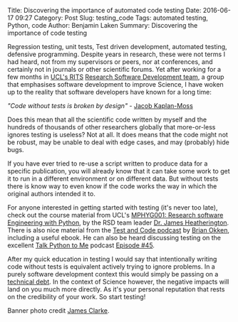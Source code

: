 Title: Discovering the importance of automated code testing
Date: 2016-06-17 09:27
Category: Post
Slug: testing_code
Tags: automated testing, Python, code
Author: Benjamin Laken
Summary: Discovering the importance of code testing

Regression testing, unit tests, Test driven development, automated
testing, defensive programming. Despite years in research, these were
not terms I had heard, not from my supervisors or peers, nor at
conferences, and certainly not in journals or other scientific forums.
Yet after working for a few months in [UCL's
RITS](http://www.ucl.ac.uk/research-it-services) [Research Software
Development
team](http://www.ucl.ac.uk/research-it-services/about/research-software-development),
a group that emphasises software development to improve Science, I have
woken up to the reality that software developers have known for a long
time:

*"Code without tests is broken by design"* - [Jacob
Kaplan-Moss](https://jacobian.org)

Does this mean that all the scientific code written by myself and the
hundreds of thousands of other researchers globally that more-or-less
ignores testing is useless? Not at all. It does means that the code
might not be robust, may be unable to deal with edge cases, and may
(probably) hide bugs.

If you have ever tried to re-use a script written to produce data for a
specific publication, you will already know that it can take some work
to get it to run in a different environment or on different data. But
without tests there is know way to even know if the code works the way
in which the original authors intended it to.

For anyone interested in getting started with testing (it's never too
late), check out the course material from UCL's [MPHYG001: Research
software Engineering with
Python](http://development.rc.ucl.ac.uk/training/engineering/), by the
RSD team leader [Dr. James
Heatherington](https://iris.ucl.ac.uk/iris/browse/profile?upi=JHETH53).
There is also nice material from the [Test and Code
podcast](http://pythontesting.net/test-podcast/) by [Brian
Okken](https://twitter.com/brianokken), including a useful ebook. He can
also be heard discussing testing on the excellent [Talk Python to
Me](https://twitter.com/talkpython) podcast [Episode
\#45](https://talkpython.fm/episodes/show/45/the-python-testing-column-now-a-thing).

After my quick education in testing I would say that intentionally
writing code without tests is equivalent actively trying to ignore
problems. In a purely software development context this would simply be
passing on a [technical
debt](https://en.wikipedia.org/wiki/Technical_debt). In the context of
Science however, the negative impacts will land on you much more
directly. As it's your personal reputation that rests on the credibility
of your work. So start testing!

Banner photo credit [James
Clarke](https://www.flickr.com/photos/jc/2824253273/in/photolist-4FGR4v-5iz36X-8G1uXV-7w2Qiv-o5zxto-9AwFd3-3cpzbd-9AtL4n-48zoQq-9AwFjj-D3Ggt-DmzuR-pSfzW-xwTA7-7vnuo-pScys-zPTaq-7qd5hz-r7MxJ-qMjh4-a4wyn-r7MxK-zPRkT-pScyx-pScyw-unfhM-pScyu-pScyv-pScyt).
